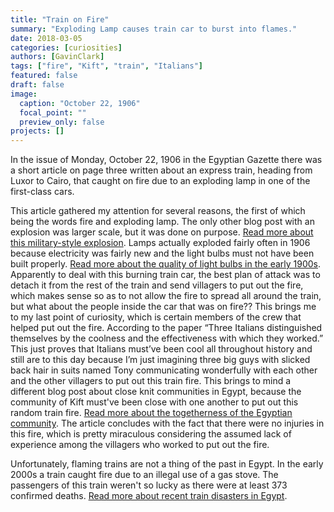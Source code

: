 ```yaml
---
title: "Train on Fire"
summary: "Exploding Lamp causes train car to burst into flames."
date: 2018-03-05
categories: [curiosities]
authors: [GavinClark]
tags: ["fire", "Kift", "train", "Italians"]
featured: false
draft: false
image:
  caption: "October 22, 1906"
  focal_point: ""
  preview_only: false
projects: []
---
```

In the issue of Monday, October 22, 1906 in the Egyptian Gazette there was a short article on page three written about an express train, heading from Luxor to Cairo, that caught on fire due to an exploding lamp in one of the first-class cars.

This article gathered my attention for several reasons, the first of which being the words fire and exploding lamp. The only other blog post with an explosion was larger scale, but it was done on purpose. [Read more about this military-style explosion](https://dig-eg-gaz.github.io/curiosities/Chatham-Explosion/). Lamps actually exploded fairly often in 1906 because electricity was fairly new and the light bulbs must not have been built properly. [Read more about the quality of light bulbs in the early 1900s](https://www.thespruce.com/light-bulb-failure-and-heres-why-1152457). Apparently to deal with this burning train car, the best plan of attack was to detach it from the rest of the train and send villagers to put out the fire, which makes sense so as to not allow the fire to spread all around the train, but what about the people inside the car that was on fire?? This brings me to my last point of curiosity, which is certain members of the crew that helped put out the fire. According to the paper “Three Italians distinguished themselves by the coolness and the effectiveness with which they worked.” This just proves that Italians must’ve been cool all throughout history and still are to this day because I’m just imagining three big guys with slicked back hair in suits named Tony communicating wonderfully with each other and the other villagers to put out this train fire. This brings to mind a different blog post about close knit communities in Egypt, because the community of Kift must've been close with one another to put out this random train fire. [Read more about the togetherness of the Egyptian community](https://dig-eg-gaz.github.io/curiosities/barrett-curiosities/). The article concludes with the fact that there were no injuries in this fire, which is pretty miraculous considering the assumed lack of experience among the villagers who worked to put out the fire.

Unfortunately, flaming trains are not a thing of the past in Egypt. In the early 2000s a train caught fire due to an illegal use of a gas stove. The passengers of this train weren't so lucky as there were at least 373 confirmed deaths. [Read more about recent train disasters in Egypt](https://www.theguardian.com/world/2002/feb/21/brianwhitaker).
